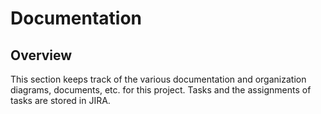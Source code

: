 # Documentation
## Overview
This section keeps track of the various documentation and organization diagrams, documents, etc. for this project.
Tasks and the assignments of tasks are stored in JIRA.